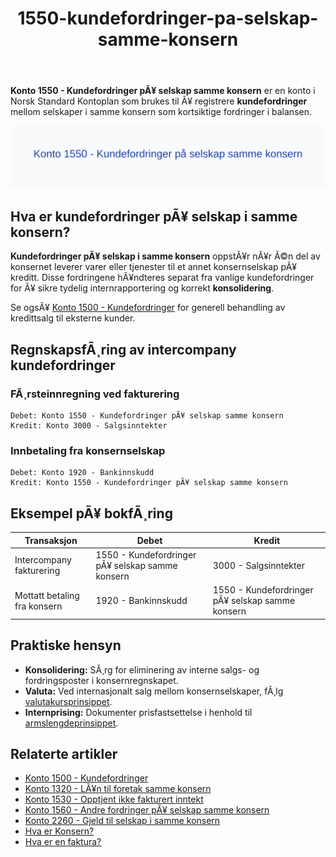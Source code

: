﻿---
title: "1550-kundefordringer-pa-selskap-samme-konsern"
meta_title: "1550-kundefordringer-pa-selskap-samme-konsern"
meta_description: "**Konto 1550 - Kundefordringer pÃ¥ selskap samme konsern** er en konto i Norsk Standard Kontoplan som brukes til Ã¥ registrere **kundefordringer** mellom selska..."
slug: 1550-kundefordringer-pa-selskap-samme-konsern
type: blog
layout: pages/single
---

**Konto 1550 - Kundefordringer pÃ¥ selskap samme konsern** er en konto i Norsk Standard Kontoplan som brukes til Ã¥ registrere **kundefordringer** mellom selskaper i samme konsern som kortsiktige fordringer i balansen.

![Illustrasjon av konto 1550 Kundefordringer pÃ¥ selskap samme konsern](1550-kundefordringer-pa-selskap-samme-konsern-image.svg)

## Hva er kundefordringer pÃ¥ selskap i samme konsern?

**Kundefordringer pÃ¥ selskap i samme konsern** oppstÃ¥r nÃ¥r Ã©n del av konsernet leverer varer eller tjenester til et annet konsernselskap pÃ¥ kreditt. Disse fordringene hÃ¥ndteres separat fra vanlige kundefordringer for Ã¥ sikre tydelig internrapportering og korrekt **konsolidering**.

Se ogsÃ¥ [Konto 1500 - Kundefordringer](/blogs/kontoplan/1500-kundefordringer "Konto 1500 - Kundefordringer") for generell behandling av kredittsalg til eksterne kunder.

## RegnskapsfÃ¸ring av intercompany kundefordringer

### FÃ¸rsteinnregning ved fakturering
```plaintext
Debet: Konto 1550 - Kundefordringer pÃ¥ selskap samme konsern
Kredit: Konto 3000 - Salgsinntekter
```

### Innbetaling fra konsernselskap
```plaintext
Debet: Konto 1920 - Bankinnskudd
Kredit: Konto 1550 - Kundefordringer pÃ¥ selskap samme konsern
```

## Eksempel pÃ¥ bokfÃ¸ring

| Transaksjon                     | Debet                                                          | Kredit                                    |
|---------------------------------|---------------------------------------------------------------|-------------------------------------------|
| Intercompany fakturering        | 1550 - Kundefordringer pÃ¥ selskap samme konsern               | 3000 - Salgsinntekter                     |
| Mottatt betaling fra konsern    | 1920 - Bankinnskudd                                           | 1550 - Kundefordringer pÃ¥ selskap samme konsern |

## Praktiske hensyn

* **Konsolidering:** SÃ¸rg for eliminering av interne salgs- og fordringsposter i konsernregnskapet.
* **Valuta:** Ved internasjonalt salg mellom konsernselskaper, fÃ¸lg [valutakursprinsippet](/blogs/regnskap/hva-er-valutakurs "Hva er Valutakurs? Prinsipper for valutahÃ¥ndtering i regnskap").
* **Internprising:** Dokumenter prisfastsettelse i henhold til [armslengdeprinsippet](/blogs/regnskap/hva-er-internprising "Hva er Internprising? Retningslinjer for konserninternt salg").

## Relaterte artikler

* [Konto 1500 - Kundefordringer](/blogs/kontoplan/1500-kundefordringer "Konto 1500 - Kundefordringer")
* [Konto 1320 - LÃ¥n til foretak samme konsern](/blogs/kontoplan/1320-lan-til-foretak-samme-konsern "Konto 1320 - LÃ¥n til foretak samme konsern")
* [Konto 1530 - Opptjent ikke fakturert inntekt](/blogs/kontoplan/1530-opptjent-ikke-fakturert-inntekt "Konto 1530 - Opptjent ikke fakturert inntekt")
* [Konto 1560 - Andre fordringer pÃ¥ selskap samme konsern](/blogs/kontoplan/1560-andre-fordringer-pa-selskap-samme-konsern "Konto 1560 - Andre fordringer pÃ¥ selskap samme konsern")
* [Konto 2260 - Gjeld til selskap i samme konsern](/blogs/kontoplan/2260-gjeld-til-selskap-i-samme-konsern "Konto 2260 - Gjeld til selskap i samme konsern")
* [Hva er Konsern?](/blogs/regnskap/hva-er-konsern "Hva er Konsern? Komplett Guide til Konsernstrukturer og Konsernregnskap")
* [Hva er en faktura?](/blogs/regnskap/hva-er-en-faktura "Hva er en Faktura? En Guide til Norske Fakturakrav")
